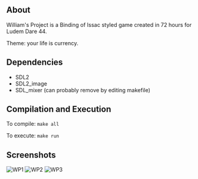 ## About

William's Project is a Binding of Issac styled game created in 72 hours for Ludem Dare 44. 

Theme: your life is currency.

## Dependencies

* SDL2
* SDL2_image
* SDL_mixer (can probably remove by editing makefile)

## Compilation and Execution

To compile:
`make all`

To execute:
`make run`

## Screenshots

![WP1](https://user-images.githubusercontent.com/30982485/102829650-956ca900-43b5-11eb-9268-af70e65eaf4d.png)
![WP2](https://user-images.githubusercontent.com/30982485/102829653-96053f80-43b5-11eb-9663-4904b05b310a.png)
![WP3](https://user-images.githubusercontent.com/30982485/102829654-96053f80-43b5-11eb-8753-aac6329c599e.png)
